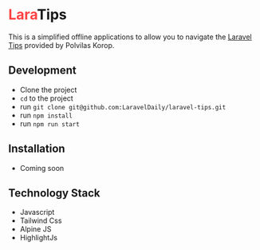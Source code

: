# <span style="color: #F44;">Lara</span>Tips
This is a simplified offline applications to allow you to navigate the [Laravel Tips](https://github.com/LaravelDaily/laravel-tips/) 
provided by Polvilas Korop.

## Development 
- Clone the project
- `cd` to the project
- run `git clone git@github.com:LaravelDaily/laravel-tips.git`
- run `npm install`
- run `npm run start`
## Installation
- Coming soon

## Technology Stack
- Javascript
- Tailwind Css
- Alpine JS
- HighlightJs
